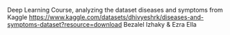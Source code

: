 Deep Learning Course, analyzing the dataset diseases and symptoms from Kaggle 
https://www.kaggle.com/datasets/dhivyeshrk/diseases-and-symptoms-dataset?resource=download
Bezalel Izhaky & Ezra Ella
